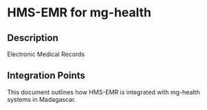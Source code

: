 # HMS-EMR for mg-health

## Description

Electronic Medical Records

## Integration Points

This document outlines how HMS-EMR is integrated with mg-health systems in Madagascar.
